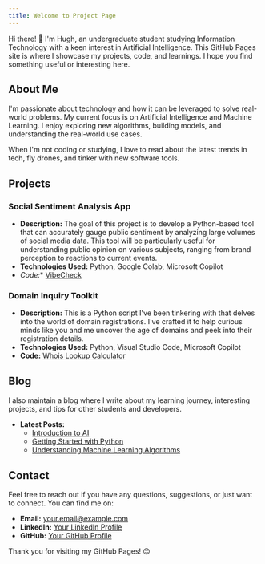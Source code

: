 ```yaml
---
title: Welcome to Project Page
---
```



Hi there! 👋 I'm Hugh, an undergraduate student studying Information Technology with a keen interest in Artificial Intelligence. This GitHub Pages site is where I showcase my projects, code, and learnings. I hope you find something useful or interesting here.

## About Me

I'm passionate about technology and how it can be leveraged to solve real-world problems. My current focus is on Artificial Intelligence and Machine Learning. I enjoy exploring new algorithms, building models, and understanding the real-world use cases.

When I'm not coding or studying, I love to read about the latest trends in tech, fly drones, and tinker with new software tools.

## Projects

### Social Sentiment Analysis App

- **Description:** The goal of this project is to develop a Python-based tool that can accurately gauge public sentiment by analyzing large volumes of social media data. This tool will be particularly useful for understanding public opinion on various subjects, ranging from brand perception to reactions to current events.
-  **Technologies Used:** Python, Google Colab, Microsoft Copilot
-   *Code:** [VibeCheck](https://github.com/hughsio/VibeCheck)

### Domain Inquiry Toolkit

   - **Description:** This is a Python script I've been tinkering with that delves into the world of domain registrations. I've crafted it to help curious minds like you and me uncover the age of domains and peek into their registration details.
   - **Technologies Used:** Python, Visual Studio Code, Microsoft Copilot
   - **Code:** [Whois Lookup Calculator](https://github.com/hughsio/whois-lookup-calculator)



## Blog

I also maintain a blog where I write about my learning journey, interesting projects, and tips for other students and developers.

- **Latest Posts:**
  - [Introduction to AI](https://github.com/yourusername/blog/intro-to-ai)
  - [Getting Started with Python](https://github.com/yourusername/blog/getting-started-with-python)
  - [Understanding Machine Learning Algorithms](https://github.com/yourusername/blog/ml-algorithms)

## Contact

Feel free to reach out if you have any questions, suggestions, or just want to connect. You can find me on:

- **Email:** your.email@example.com
- **LinkedIn:** [Your LinkedIn Profile](https://www.linkedin.com/in/yourusername/)
- **GitHub:** [Your GitHub Profile](https://github.com/yourusername)

Thank you for visiting my GitHub Pages! 😊

